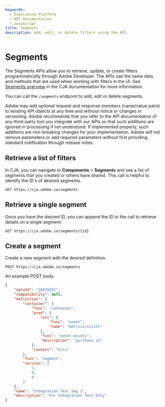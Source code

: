 ```yaml
---
keywords:
  - Experience Platform
  - API Documentation
  - JavaScript
title: Segments
description: Add, edit, or delete filters using the API.
---
```


# Segments

The Segments APIs allow you to retrieve, update, or create filters programmatically through Adobe Developer. The APIs use the same data and methods that are used when working with filters in the UI. See [Segments overview](https://experienceleague.adobe.com/en/docs/customer-journey-analytics-learn/tutorials/components/filters/introduction-to-filters-in-cja) in the CJA documentation for more information.

You can call the `/segments` endpoint to add, edit or delete segments.

<InlineAlert variant="info" slots="text" />

Adobe may add optional request and response members (name/value pairs) to existing API objects at any time and without notice or changes in versioning. Adobe recommends that you refer to the API documentation of any third-party tool you integrate with our APIs so that such additions are ignored in processing if not understood. If implemented properly, such additions are non-breaking changes for your implementation. Adobe will not remove parameters or add required parameters without first providing standard notification through release notes.

## Retrieve a list of filters

In CJA, you can navigate to **Components** > **Segments** and see a list of segments that you created or others have shared. This call is helpful to identify the ID's of desired segments.

`GET https://cja.adobe.io/segments`

## Retrieve a single segment

Once you have the desired ID, you can append the ID to the call to retrieve details on a single segment:

`GET https://cja.adobe.io/segments/{id}`

## Create a segment

Create a new segment with the desired definition.

`POST https://cja.adobe.io/segments`

An example POST body:

```json
{
    "dataId": "{DATAID}",
    "compatibility": null,
    "definition": {
        "container": {
            "func": "container",
            "pred": {
                "evt": {
                    "func": "event",
                    "name": "metrics/visits"
                },
                "func": "event-exists",
                "description": "purchase id"
            },
            "context": "hits"
        },
        "func": "segment",
        "version": [
            1,
            0,
            0
        ]
    },
    "name": "Integration Test Seg 1",
    "description": "For Integration Test Only"
}
```
